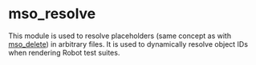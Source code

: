 # mso_resolve

This module is used to resolve placeholders (same concept as with [mso_delete](../modules/mso_delete.md)) in arbitrary files. It is used to dynamically resolve object IDs when rendering Robot test suites.
